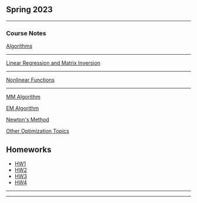 ## Spring 2023

---

### Course Notes

[Algorithms](/Notes/Algorithms.pdf)
<!-- <img src="images/dummy_thumbnail.jpg?raw=true"/> -->

---

[Linear Regression and Matrix Inversion](/Notes/LRMI.pdf)
<!-- <img src="images/dummy_thumbnail.jpg?raw=true"/> -->

---

[Nonlinear Functions](/Notes/NonlinearFunctions.pdf)
<!-- <img src="images/dummy_thumbnail.jpg?raw=true"/> -->

---

[MM Algorithm](/Notes/MM.pdf)

[EM Algorithm](/Notes/EM.pdf)

[Newton's Method](/Notes/Newton-2.pdf)

[Other Optimization Topics](/Notes/Opt_top.pdf)

## Homeworks

- [HW1](/Notes/HW1.html)
- [HW2](/Notes/HW2.pdf)
- [HW3](/Notes/HW3.pdf)
- [HW4](/Notes/HW4.pdf)

---




---
<!-- <p style="font-size:11px">Page template forked from <a href="https://github.com/evanca/quick-portfolio">evanca</a></p> -->
<!-- Remove above link if you don't want to attibute -->
